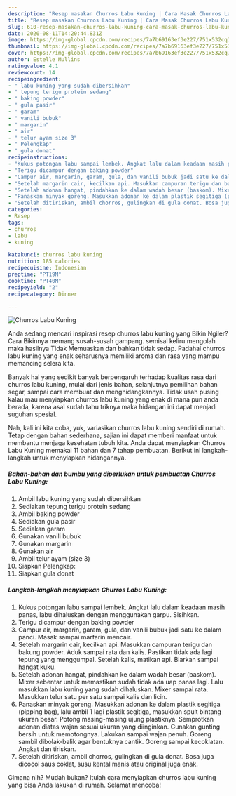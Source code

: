 ```yaml
---
description: "Resep masakan Churros Labu Kuning | Cara Masak Churros Labu Kuning Yang Enak Banget"
title: "Resep masakan Churros Labu Kuning | Cara Masak Churros Labu Kuning Yang Enak Banget"
slug: 610-resep-masakan-churros-labu-kuning-cara-masak-churros-labu-kuning-yang-enak-banget
date: 2020-08-11T14:20:44.831Z
image: https://img-global.cpcdn.com/recipes/7a7b69163ef3e227/751x532cq70/churros-labu-kuning-foto-resep-utama.jpg
thumbnail: https://img-global.cpcdn.com/recipes/7a7b69163ef3e227/751x532cq70/churros-labu-kuning-foto-resep-utama.jpg
cover: https://img-global.cpcdn.com/recipes/7a7b69163ef3e227/751x532cq70/churros-labu-kuning-foto-resep-utama.jpg
author: Estelle Mullins
ratingvalue: 4.1
reviewcount: 14
recipeingredient:
- " labu kuning yang sudah dibersihkan"
- " tepung terigu protein sedang"
- " baking powder"
- " gula pasir"
- " garam"
- " vanili bubuk"
- " margarin"
- " air"
- " telur ayam size 3"
- " Pelengkap"
- " gula donat"
recipeinstructions:
- "Kukus potongan labu sampai lembek. Angkat lalu dalam keadaan masih panas, labu dihaluskan dengan menggunakan garpu. Sisihkan."
- "Terigu dicampur dengan baking powder"
- "Campur air, margarin, garam, gula, dan vanili bubuk jadi satu ke dalam panci. Masak sampai marfarin mencair."
- "Setelah margarin cair, kecilkan api. Masukkan campuran terigu dan bakung powder. Aduk sampai rata dan kalis. Pastikan tidak ada lagi tepung yang menggumpal. Setelah kalis, matikan api. Biarkan sampai hangat kuku."
- "Setelah adonan hangat, pindahkan ke dalam wadah besar (baskom). Mixer sebentar untuk memastikan sudah tidak ada uap panas lagi. Lalu masukkan labu kuning yang sudah dihaluskan. Mixer sampai rata. Masukkan telur satu per satu sampai kalis dan licin."
- "Panaskan minyak goreng. Masukkan adonan ke dalam plastik segitiga (pipping bag), lalu ambil 1 lagi plastik segitiga, masukkan spuit bintang ukuran besar. Potong masing-masing ujung plastiknya. Semprotkan adonan diatas wajan sesuai ukuran yang diinginkan. Gunakan gunting bersih untuk memotongnya. Lakukan sampai wajan penuh. Goreng sambil dibolak-balik agar bentuknya cantik. Goreng sampai kecoklatan. Angkat dan tiriskan."
- "Setelah ditiriskan, ambil chorros, gulingkan di gula donat. Bosa juga dicocol saus coklat, susu kental manis atau original juga enak."
categories:
- Resep
tags:
- churros
- labu
- kuning

katakunci: churros labu kuning 
nutrition: 185 calories
recipecuisine: Indonesian
preptime: "PT19M"
cooktime: "PT40M"
recipeyield: "2"
recipecategory: Dinner

---
```



![Churros Labu Kuning](https://img-global.cpcdn.com/recipes/7a7b69163ef3e227/751x532cq70/churros-labu-kuning-foto-resep-utama.jpg)

Anda sedang mencari inspirasi resep churros labu kuning yang Bikin Ngiler? Cara Bikinnya memang susah-susah gampang. semisal keliru mengolah maka hasilnya Tidak Memuaskan dan bahkan tidak sedap. Padahal churros labu kuning yang enak seharusnya memiliki aroma dan rasa yang mampu memancing selera kita.

Banyak hal yang sedikit banyak berpengaruh terhadap kualitas rasa dari churros labu kuning, mulai dari jenis bahan, selanjutnya pemilihan bahan segar, sampai cara membuat dan menghidangkannya. Tidak usah pusing kalau mau menyiapkan churros labu kuning yang enak di mana pun anda berada, karena asal sudah tahu triknya maka hidangan ini dapat menjadi suguhan spesial.




Nah, kali ini kita coba, yuk, variasikan churros labu kuning sendiri di rumah. Tetap dengan bahan sederhana, sajian ini dapat memberi manfaat untuk membantu menjaga kesehatan tubuh kita. Anda dapat menyiapkan Churros Labu Kuning memakai 11 bahan dan 7 tahap pembuatan. Berikut ini langkah-langkah untuk menyiapkan hidangannya.

<!--inarticleads1-->

##### Bahan-bahan dan bumbu yang diperlukan untuk pembuatan Churros Labu Kuning:

1. Ambil  labu kuning yang sudah dibersihkan
1. Sediakan  tepung terigu protein sedang
1. Ambil  baking powder
1. Sediakan  gula pasir
1. Sediakan  garam
1. Gunakan  vanili bubuk
1. Gunakan  margarin
1. Gunakan  air
1. Ambil  telur ayam (size 3)
1. Siapkan  Pelengkap:
1. Siapkan  gula donat




<!--inarticleads2-->

##### Langkah-langkah menyiapkan Churros Labu Kuning:

1. Kukus potongan labu sampai lembek. Angkat lalu dalam keadaan masih panas, labu dihaluskan dengan menggunakan garpu. Sisihkan.
1. Terigu dicampur dengan baking powder
1. Campur air, margarin, garam, gula, dan vanili bubuk jadi satu ke dalam panci. Masak sampai marfarin mencair.
1. Setelah margarin cair, kecilkan api. Masukkan campuran terigu dan bakung powder. Aduk sampai rata dan kalis. Pastikan tidak ada lagi tepung yang menggumpal. Setelah kalis, matikan api. Biarkan sampai hangat kuku.
1. Setelah adonan hangat, pindahkan ke dalam wadah besar (baskom). Mixer sebentar untuk memastikan sudah tidak ada uap panas lagi. Lalu masukkan labu kuning yang sudah dihaluskan. Mixer sampai rata. Masukkan telur satu per satu sampai kalis dan licin.
1. Panaskan minyak goreng. Masukkan adonan ke dalam plastik segitiga (pipping bag), lalu ambil 1 lagi plastik segitiga, masukkan spuit bintang ukuran besar. Potong masing-masing ujung plastiknya. Semprotkan adonan diatas wajan sesuai ukuran yang diinginkan. Gunakan gunting bersih untuk memotongnya. Lakukan sampai wajan penuh. Goreng sambil dibolak-balik agar bentuknya cantik. Goreng sampai kecoklatan. Angkat dan tiriskan.
1. Setelah ditiriskan, ambil chorros, gulingkan di gula donat. Bosa juga dicocol saus coklat, susu kental manis atau original juga enak.




Gimana nih? Mudah bukan? Itulah cara menyiapkan churros labu kuning yang bisa Anda lakukan di rumah. Selamat mencoba!
